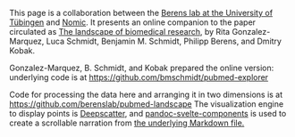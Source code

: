 This page is a collaboration between the [Berens lab at the University
of Tübingen](http://www.eye-tuebingen.de/berenslab) and
[Nomic](http://nomic.ai). It presents an online companion to the paper
circulated as [The landscape of biomedical
research](https://doi.org/10.1101/2023.04.10.536208), by Rita
Gonzalez-Marquez, Luca Schmidt, Benjamin M. Schmidt, Philipp Berens, and
Dmitry Kobak.

Gonzalez-Marquez, B. Schmidt, and Kobak prepared the online version:
underlying code is at <https://github.com/bmschmidt/pubmed-explorer>

Code for processing the data here and arranging it in two dimensions is
at <https://github.com/berenslab/pubmed-landscape> The visualization
engine to display points is
[Deepscatter](https://github.com/nomic-ai/deepscatter), and
[pandoc-svelte-components](https://www.npmjs.com/package/pandoc-svelte-components)
is used to create a scrollable narration from [the underlying Markdown
file.](https://raw.githubusercontent.com/bmschmidt/pubmed-explorer/main/src/scrollership/pubmed.md)
